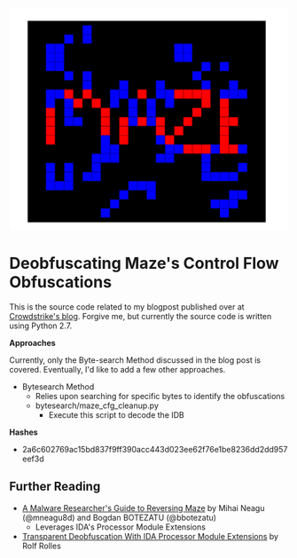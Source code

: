 <p align="center">
<img src="images/maze_featureimg.png" width="700">
</p>

# Deobfuscating Maze's Control Flow Obfuscations
This is the source code related to my blogpost published over at [Crowdstrike's blog](). Forgive me, but currently the source code is written using Python 2.7.

**Approaches**

Currently, only the Byte-search Method discussed in the blog post is covered. Eventually, I'd like to add a few other approaches. 

* Bytesearch Method
   * Relies upon searching for specific bytes to identify the obfuscations
   * bytesearch/maze_cfg_cleanup.py
       * Execute this script to decode the IDB

 
**Hashes**

* 2a6c602769ac15bd837f9ff390acc443d023ee62f76e1be8236dd2dd957eef3d


## Further Reading
* [A Malware Researcher's Guide to Reversing Maze](https://labs.bitdefender.com/2020/03/a-malware-researchers-guide-to-reversing-maze/) by Mihai Neagu (@mneagu8d) and Bogdan BOTEZATU (@bbotezatu)
    * Leverages IDA's Processor Module Extensions
* [Transparent Deobfuscation With IDA Processor Module Extensions](https://www.msreverseengineering.com/blog/2015/6/29/transparent-deobfuscation-with-ida-processor-module-extensions) by Rolf Rolles